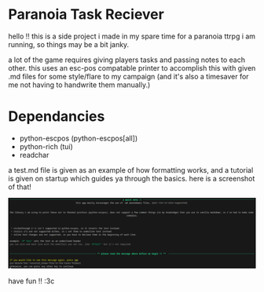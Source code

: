 # Paranoia Task Reciever

hello !! this is a side project i made in my spare time for a paranoia ttrpg i am running, so things may be a bit janky.

a lot of the game requires giving players tasks and passing notes to each other. this uses an esc-pos compatable printer to accomplish this with given .md files for some style/flare to my campaign (and it's also a timesaver for me not having to handwrite them manually.)
# Dependancies
* python-escpos (python-escpos[all])
* python-rich (tui)
* readchar

a test.md file is given as an example of how formatting works, and a tutorial is given on startup which guides ya through the basics. here is a screenshot of that!

![a screenshot of the tutorial that is presented when you first run the 'main.py' script](.tutorial-img.png)

have fun !! :3c